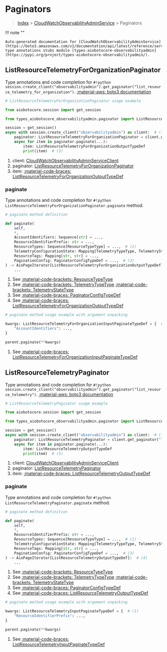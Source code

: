 # Paginators

> [Index](../README.md) > [CloudWatchObservabilityAdminService](./README.md) > Paginators

!!! note ""

    Auto-generated documentation for [CloudWatchObservabilityAdminService](https://boto3.amazonaws.com/v1/documentation/api/latest/reference/services/observabilityadmin.html#cloudwatchobservabilityadminservice)
    type annotations stubs module [types-aiobotocore-observabilityadmin](https://pypi.org/project/types-aiobotocore-observabilityadmin/).

## ListResourceTelemetryForOrganizationPaginator

Type annotations and code completion for `#!python session.create_client("observabilityadmin").get_paginator("list_resource_telemetry_for_organization")`.
[:material-aws: boto3 documentation](https://boto3.amazonaws.com/v1/documentation/api/latest/reference/services/observabilityadmin/paginator/ListResourceTelemetryForOrganization.html#CloudWatchObservabilityAdminService.Paginator.ListResourceTelemetryForOrganization)

```python
# ListResourceTelemetryForOrganizationPaginator usage example

from aiobotocore.session import get_session

from types_aiobotocore_observabilityadmin.paginator import ListResourceTelemetryForOrganizationPaginator

session = get_session()
async with session.create_client("observabilityadmin") as client:  # (1)
    paginator: ListResourceTelemetryForOrganizationPaginator = client.get_paginator("list_resource_telemetry_for_organization")  # (2)
    async for item in paginator.paginate(...):
        item: ListResourceTelemetryForOrganizationOutputTypeDef
        print(item)  # (3)
```

1. client: [CloudWatchObservabilityAdminServiceClient](./client.md)
2. paginator: [ListResourceTelemetryForOrganizationPaginator](./paginators.md#listresourcetelemetryfororganizationpaginator)
3. item: [:material-code-braces: ListResourceTelemetryForOrganizationOutputTypeDef](./type_defs.md#listresourcetelemetryfororganizationoutputtypedef) 


### paginate

Type annotations and code completion for `#!python ListResourceTelemetryForOrganizationPaginator.paginate` method.

```python
# paginate method definition

def paginate(
    self,
    *,
    AccountIdentifiers: Sequence[str] = ...,
    ResourceIdentifierPrefix: str = ...,
    ResourceTypes: Sequence[ResourceTypeType] = ...,  # (1)
    TelemetryConfigurationState: Mapping[TelemetryTypeType, TelemetryStateType] = ...,  # (2)
    ResourceTags: Mapping[str, str] = ...,
    PaginationConfig: PaginatorConfigTypeDef = ...,  # (3)
) -> AioPageIterator[ListResourceTelemetryForOrganizationOutputTypeDef]:  # (4)
    ...
```

1. See [:material-code-brackets: ResourceTypeType](./literals.md#resourcetypetype) 
2. See [:material-code-brackets: TelemetryTypeType](./literals.md#telemetrytypetype) [:material-code-brackets: TelemetryStateType](./literals.md#telemetrystatetype) 
3. See [:material-code-braces: PaginatorConfigTypeDef](./type_defs.md#paginatorconfigtypedef) 
4. See [:material-code-braces: ListResourceTelemetryForOrganizationOutputTypeDef](./type_defs.md#listresourcetelemetryfororganizationoutputtypedef) 


```python
# paginate method usage example with argument unpacking

kwargs: ListResourceTelemetryForOrganizationInputPaginateTypeDef = {  # (1)
    "AccountIdentifiers": ...,
}

parent.paginate(**kwargs)
```

1. See [:material-code-braces: ListResourceTelemetryForOrganizationInputPaginateTypeDef](./type_defs.md#listresourcetelemetryfororganizationinputpaginatetypedef) 
## ListResourceTelemetryPaginator

Type annotations and code completion for `#!python session.create_client("observabilityadmin").get_paginator("list_resource_telemetry")`.
[:material-aws: boto3 documentation](https://boto3.amazonaws.com/v1/documentation/api/latest/reference/services/observabilityadmin/paginator/ListResourceTelemetry.html#CloudWatchObservabilityAdminService.Paginator.ListResourceTelemetry)

```python
# ListResourceTelemetryPaginator usage example

from aiobotocore.session import get_session

from types_aiobotocore_observabilityadmin.paginator import ListResourceTelemetryPaginator

session = get_session()
async with session.create_client("observabilityadmin") as client:  # (1)
    paginator: ListResourceTelemetryPaginator = client.get_paginator("list_resource_telemetry")  # (2)
    async for item in paginator.paginate(...):
        item: ListResourceTelemetryOutputTypeDef
        print(item)  # (3)
```

1. client: [CloudWatchObservabilityAdminServiceClient](./client.md)
2. paginator: [ListResourceTelemetryPaginator](./paginators.md#listresourcetelemetrypaginator)
3. item: [:material-code-braces: ListResourceTelemetryOutputTypeDef](./type_defs.md#listresourcetelemetryoutputtypedef) 


### paginate

Type annotations and code completion for `#!python ListResourceTelemetryPaginator.paginate` method.

```python
# paginate method definition

def paginate(
    self,
    *,
    ResourceIdentifierPrefix: str = ...,
    ResourceTypes: Sequence[ResourceTypeType] = ...,  # (1)
    TelemetryConfigurationState: Mapping[TelemetryTypeType, TelemetryStateType] = ...,  # (2)
    ResourceTags: Mapping[str, str] = ...,
    PaginationConfig: PaginatorConfigTypeDef = ...,  # (3)
) -> AioPageIterator[ListResourceTelemetryOutputTypeDef]:  # (4)
    ...
```

1. See [:material-code-brackets: ResourceTypeType](./literals.md#resourcetypetype) 
2. See [:material-code-brackets: TelemetryTypeType](./literals.md#telemetrytypetype) [:material-code-brackets: TelemetryStateType](./literals.md#telemetrystatetype) 
3. See [:material-code-braces: PaginatorConfigTypeDef](./type_defs.md#paginatorconfigtypedef) 
4. See [:material-code-braces: ListResourceTelemetryOutputTypeDef](./type_defs.md#listresourcetelemetryoutputtypedef) 


```python
# paginate method usage example with argument unpacking

kwargs: ListResourceTelemetryInputPaginateTypeDef = {  # (1)
    "ResourceIdentifierPrefix": ...,
}

parent.paginate(**kwargs)
```

1. See [:material-code-braces: ListResourceTelemetryInputPaginateTypeDef](./type_defs.md#listresourcetelemetryinputpaginatetypedef) 
